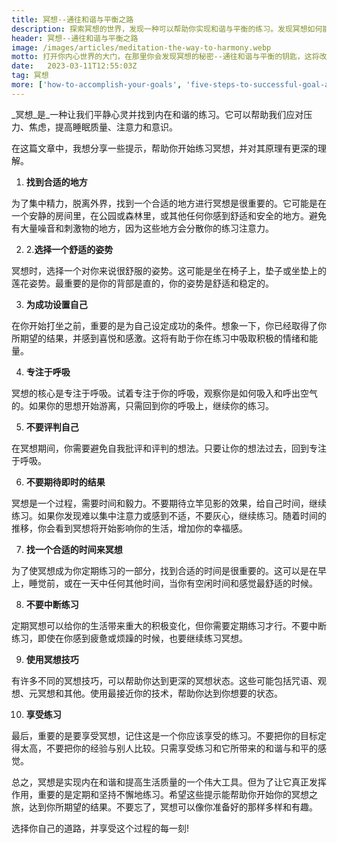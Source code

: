 ```yaml
---
title: 冥想--通往和谐与平衡之路
description: 探索冥想的世界，发现一种可以帮助你实现和谐与平衡的练习。发现冥想如何能改善你的身体和情感健康，并学习如何控制你的思想和管理你的注意力
header: 冥想--通往和谐与平衡之路
image: /images/articles/meditation-the-way-to-harmony.webp
motto: 打开你内心世界的大门，在那里你会发现冥想的秘密--通往和谐与平衡的钥匙，这将改变你的生活
date:	2023-03-11T12:55:03Z
tag: 冥想
more: ['how-to-accomplish-your-goals', 'five-steps-to-successful-goal-achievement']
---
```

_冥想_是_一种让我们平静心灵并找到内在和谐的练习。它可以帮助我们应对压力、焦虑，提高睡眠质量、注意力和意识。

在这篇文章中，我想分享一些提示，帮助你开始练习冥想，并对其原理有更深的理解。

1. **找到合适的地方**

为了集中精力，脱离外界，找到一个合适的地方进行冥想是很重要的。它可能是在一个安静的房间里，在公园或森林里，或其他任何你感到舒适和安全的地方。避免有大量噪音和刺激物的地方，因为这些地方会分散你的练习注意力。

2. 2.**选择一个舒适的姿势**

冥想时，选择一个对你来说很舒服的姿势。这可能是坐在椅子上，垫子或坐垫上的莲花姿势。最重要的是你的背部是直的，你的姿势是舒适和稳定的。

3. **为成功设置自己**

在你开始打坐之前，重要的是为自己设定成功的条件。想象一下，你已经取得了你所期望的结果，并感到喜悦和感激。这将有助于你在练习中吸取积极的情绪和能量。

4. **专注于呼吸**

冥想的核心是专注于呼吸。试着专注于你的呼吸，观察你是如何吸入和呼出空气的。如果你的思想开始游离，只需回到你的呼吸上，继续你的练习。

5. **不要评判自己**

在冥想期间，你需要避免自我批评和评判的想法。只要让你的想法过去，回到专注于呼吸。

6. **不要期待即时的结果**

冥想是一个过程，需要时间和毅力。不要期待立竿见影的效果，给自己时间，继续练习。如果你发现难以集中注意力或感到不适，不要灰心，继续练习。随着时间的推移，你会看到冥想将开始影响你的生活，增加你的幸福感。

7. **找一个合适的时间来冥想**

为了使冥想成为你定期练习的一部分，找到合适的时间是很重要的。这可以是在早上，睡觉前，或在一天中任何其他时间，当你有空闲时间和感觉最舒适的时候。

8. **不要中断练习**

定期冥想可以给你的生活带来重大的积极变化，但你需要定期练习才行。不要中断练习，即使在你感到疲惫或烦躁的时候，也要继续练习冥想。

9. **使用冥想技巧**

有许多不同的冥想技巧，可以帮助你达到更深的冥想状态。这些可能包括咒语、观想、元冥想和其他。使用最接近你的技术，帮助你达到你想要的状态。

10. **享受练习**

最后，重要的是要享受冥想，记住这是一个你应该享受的练习。不要把你的目标定得太高，不要把你的经验与别人比较。只需享受练习和它所带来的和谐与和平的感觉。

  
总之，冥想是实现内在和谐和提高生活质量的一个伟大工具。但为了让它真正发挥作用，重要的是定期和坚持不懈地练习。希望这些提示能帮助你开始你的冥想之旅，达到你所期望的结果。不要忘了，冥想可以像你准备好的那样多样和有趣。


选择你自己的道路，并享受这个过程的每一刻!
